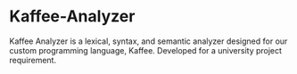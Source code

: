 # Kaffee-Analyzer
Kaffee Analyzer is a lexical, syntax, and semantic analyzer designed for our custom programming language, Kaffee. Developed for a university project requirement.
